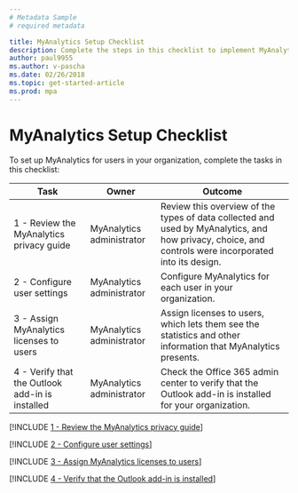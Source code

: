```yaml
---
# Metadata Sample
# required metadata

title: MyAnalytics Setup Checklist
description: Complete the steps in this checklist to implement MyAnalytics in your organization
author: paul9955
ms.author: v-pascha
ms.date: 02/26/2018
ms.topic: get-started-article
ms.prod: mpa
---
```


# MyAnalytics Setup Checklist

To set up MyAnalytics for users in your organization, complete the tasks in this checklist: 

| Task | Owner | Outcome |
|------|-------|---------|
| 1 - Review the MyAnalytics privacy guide | MyAnalytics administrator | Review this overview of the types of data collected and used by MyAnalytics, and how privacy, choice, and controls were incorporated into its design.  |
| 2 - Configure user settings  | MyAnalytics administrator | Configure MyAnalytics for each user in your organization.  |
| 3 - Assign MyAnalytics licenses to users  | MyAnalytics administrator | Assign licenses to users, which lets them see the statistics and other information that MyAnalytics presents.   |
| 4 - Verify that the Outlook add-in is installed  | MyAnalytics administrator | Check the Office 365 admin center to verify that the Outlook add-in is installed for your organization. 

[!INCLUDE [1 - Review the MyAnalytics privacy guide](../Overview/Privacy-Guide.md)] 


[!INCLUDE [2 - Configure user settings](../Setup/Configure-MyA-User-Settings.md)] 


[!INCLUDE [3 - Assign MyAnalytics licenses to users](../Setup/Assign-Licenses.md)] 


[!INCLUDE [4 - Verify that the Outlook add-in is installed](../Setup/Verify-Add-in.md)] 
